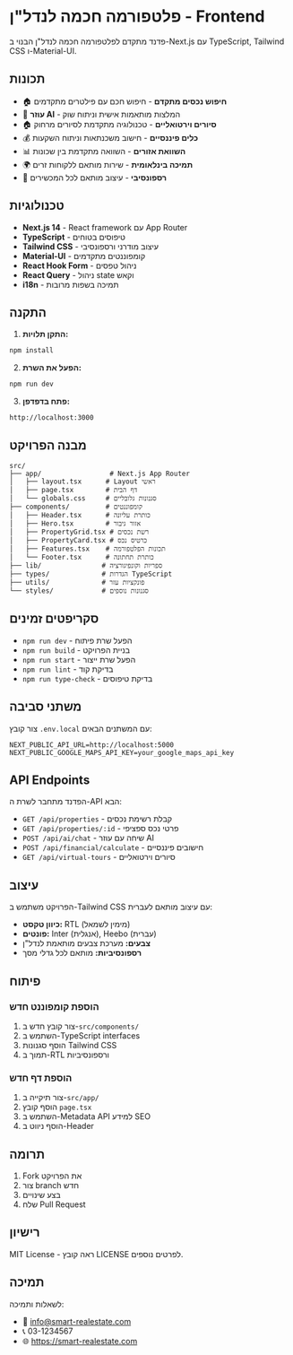 # פלטפורמה חכמה לנדל"ן - Frontend

פדנד מתקדם לפלטפורמה חכמה לנדל"ן הבנוי ב-Next.js עם TypeScript, Tailwind CSS ו-Material-UI.

## תכונות

- 🏠 **חיפוש נכסים מתקדם** - חיפוש חכם עם פילטרים מתקדמים
- 🤖 **עוזר AI** - המלצות מותאמות אישית וניתוח שוק
- 🏠 **סיורים וירטואליים** - טכנולוגיה מתקדמת לסיורים מרחוק
- 💰 **כלים פיננסיים** - חישוב משכנתאות וניתוח השקעות
- 📊 **השוואת אזורים** - השוואה מתקדמת בין שכונות
- 🌍 **תמיכה בינלאומית** - שירות מותאם ללקוחות זרים
- 📱 **רספונסיבי** - עיצוב מותאם לכל המכשירים

## טכנולוגיות

- **Next.js 14** - React framework עם App Router
- **TypeScript** - טיפוסים בטוחים
- **Tailwind CSS** - עיצוב מודרני ורספונסיבי
- **Material-UI** - קומפוננטים מתקדמים
- **React Hook Form** - ניהול טפסים
- **React Query** - ניהול state וקאש
- **i18n** - תמיכה בשפות מרובות

## התקנה

1. **התקן תלויות:**

```bash
npm install
```

2. **הפעל את השרת:**

```bash
npm run dev
```

3. **פתח בדפדפן:**

```
http://localhost:3000
```

## מבנה הפרויקט

```
src/
├── app/                 # Next.js App Router
│   ├── layout.tsx      # Layout ראשי
│   ├── page.tsx        # דף הבית
│   └── globals.css     # סגנונות גלובליים
├── components/         # קומפוננטים
│   ├── Header.tsx      # כותרת עליונה
│   ├── Hero.tsx        # אזור גיבור
│   ├── PropertyGrid.tsx # רשת נכסים
│   ├── PropertyCard.tsx # כרטיס נכס
│   ├── Features.tsx    # תכונות הפלטפורמה
│   └── Footer.tsx      # כותרת תחתונה
├── lib/               # ספריות וקונפיגורציה
├── types/             # הגדרות TypeScript
├── utils/             # פונקציות עזר
└── styles/            # סגנונות נוספים
```

## סקריפטים זמינים

- `npm run dev` - הפעל שרת פיתוח
- `npm run build` - בניית הפרויקט
- `npm run start` - הפעל שרת ייצור
- `npm run lint` - בדיקת קוד
- `npm run type-check` - בדיקת טיפוסים

## משתני סביבה

צור קובץ `.env.local` עם המשתנים הבאים:

```env
NEXT_PUBLIC_API_URL=http://localhost:5000
NEXT_PUBLIC_GOOGLE_MAPS_API_KEY=your_google_maps_api_key
```

## API Endpoints

הפדנד מתחבר לשרת ה-API הבא:

- `GET /api/properties` - קבלת רשימת נכסים
- `GET /api/properties/:id` - פרטי נכס ספציפי
- `POST /api/ai/chat` - שיחה עם עוזר AI
- `POST /api/financial/calculate` - חישובים פיננסיים
- `GET /api/virtual-tours` - סיורים וירטואליים

## עיצוב

הפרויקט משתמש ב-Tailwind CSS עם עיצוב מותאם לעברית:

- **כיוון טקסט:** RTL (מימין לשמאל)
- **פונטים:** Inter (אנגלית), Heebo (עברית)
- **צבעים:** מערכת צבעים מותאמת לנדל"ן
- **רספונסיביות:** מותאם לכל גדלי מסך

## פיתוח

### הוספת קומפוננט חדש

1. צור קובץ חדש ב-`src/components/`
2. השתמש ב-TypeScript interfaces
3. הוסף סגנונות Tailwind CSS
4. תמוך ב-RTL ורספונסיביות

### הוספת דף חדש

1. צור תיקייה ב-`src/app/`
2. הוסף קובץ `page.tsx`
3. השתמש ב-Metadata API למידע SEO
4. הוסף ניווט ב-Header

## תרומה

1. Fork את הפרויקט
2. צור branch חדש
3. בצע שינויים
4. שלח Pull Request

## רישיון

MIT License - ראה קובץ LICENSE לפרטים נוספים.

## תמיכה

לשאלות ותמיכה:

- 📧 info@smart-realestate.com
- 📞 03-1234567
- 🌐 https://smart-realestate.com
